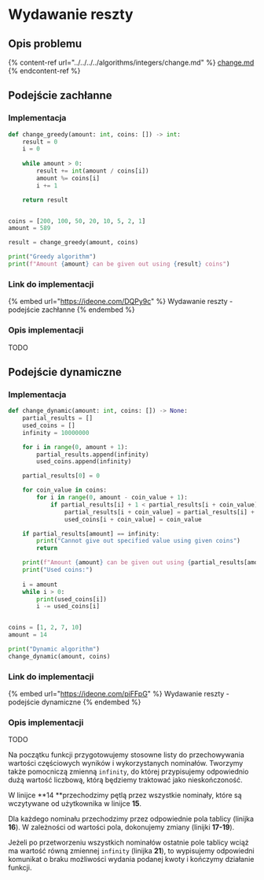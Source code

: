 # Wydawanie reszty

## Opis problemu

{% content-ref url="../../../../algorithms/integers/change.md" %}
[change.md](../../../../algorithms/integers/change.md)
{% endcontent-ref %}

## Podejście zachłanne

### Implementacja

```python
def change_greedy(amount: int, coins: []) -> int:
    result = 0
    i = 0
    
    while amount > 0:
        result += int(amount / coins[i])
        amount %= coins[i]
        i += 1

    return result


coins = [200, 100, 50, 20, 10, 5, 2, 1]
amount = 589

result = change_greedy(amount, coins)

print("Greedy algorithm")
print(f"Amount {amount} can be given out using {result} coins")
```

### Link do implementacji

{% embed url="https://ideone.com/DQPy9c" %}
Wydawanie reszty - podejście zachłanne
{% endembed %}

### Opis implementacji

TODO

## Podejście dynamiczne

### Implementacja

```python
def change_dynamic(amount: int, coins: []) -> None:
    partial_results = []
    used_coins = []
    infinity = 10000000

    for i in range(0, amount + 1):
        partial_results.append(infinity)
        used_coins.append(infinity)

    partial_results[0] = 0

    for coin_value in coins:
        for i in range(0, amount - coin_value + 1):
            if partial_results[i] + 1 < partial_results[i + coin_value]:
                partial_results[i + coin_value] = partial_results[i] + 1
                used_coins[i + coin_value] = coin_value

    if partial_results[amount] == infinity:
        print("Cannot give out specified value using given coins")
        return

    print(f"Amount {amount} can be given out using {partial_results[amount]} coins")
    print("Used coins:")
    
    i = amount
    while i > 0:
        print(used_coins[i])
        i -= used_coins[i]


coins = [1, 2, 7, 10]
amount = 14

print("Dynamic algorithm")
change_dynamic(amount, coins)
```

### Link do implementacji

{% embed url="https://ideone.com/piFFpG" %}
Wydawanie reszty - podejście dynamiczne
{% endembed %}

### Opis implementacji

TODO

Na początku funkcji przygotowujemy stosowne listy do przechowywania wartości częściowych wyników i wykorzystanych nominałów. Tworzymy także pomocniczą zmienną `infinity`, do której przypisujemy odpowiednio dużą wartość liczbową, którą będziemy traktować jako nieskończoność.

W linijce **14 **przechodzimy pętlą przez wszystkie nominały, które są wczytywane od użytkownika w linijce **15**. 

Dla każdego nominału przechodzimy przez odpowiednie pola tablicy (linijka **16**). W zależności od wartości pola, dokonujemy zmiany (linijki **17-19**).

Jeżeli po przetworzeniu wszystkich nominałów ostatnie pole tablicy wciąż ma wartość równą zmiennej `infinity` (linijka **21**), to wypisujemy odpowiedni komunikat o braku możliwości wydania podanej kwoty i kończymy działanie funkcji.




